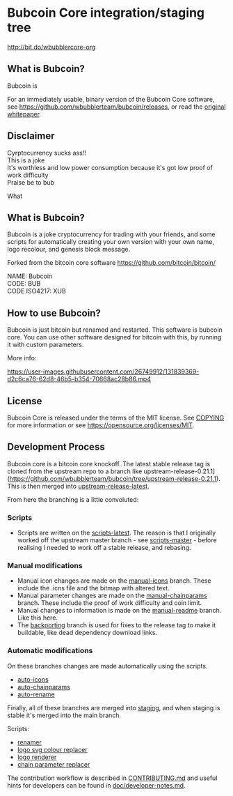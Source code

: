 # Bubcoin Core integration/staging tree

http://bit.do/wbubblercore-org

## What is Bubcoin?

Bubcoin is

For an immediately usable, binary version of
the Bubcoin Core software, see https://github.com/wbubblerteam/bubcoin/releases, or read the
[original whitepaper](https://bubcoincore.org/bubcoin.pdf).

## Disclaimer

Cyrptocurrency sucks ass!!    
This is a joke    
It's worthless and low power consumption because it's got low proof of work difficulty    
Praise be to bub

What

## What is Bubcoin?

Bubcoin is a joke cryptocurrency for trading with your friends, and some scripts for automatically creating your own version with your own name, logo recolour, and genesis block message.

Forked from the bitcoin core software https://github.com/bitcoin/bitcoin/

NAME: Bubcoin    
CODE: BUB    
CODE ISO4217: XUB

## How to use Bubcoin?

Bubcoin is just bitcoin but renamed and restarted. This software is bubcoin core. You can use other software designed for bitcoin with this, by running it with custom parameters.

More info:

https://user-images.githubusercontent.com/26749912/131839369-d2c6ca76-62d8-46b5-b354-70668ac28b86.mp4


## License

Bubcoin Core is released under the terms of the MIT license. See [COPYING](COPYING) for more
information or see https://opensource.org/licenses/MIT.

## Development Process

Bubcoin core is a bitcoin core knockoff. The latest stable release tag is cloned from the upstream repo to a branch like upstream-release-0.21.1](https://github.com/wbubblerteam/bubcoin/tree/upstream-release-0.21.1). This is then merged into [upstream-release-latest](https://github.com/wbubblerteam/bubcoin/tree/upstream-release-latest).

From here the branching is a little convoluted:
### Scripts
- Scripts are written on the [scripts-latest](https://github.com/wbubblerteam/bubcoin/tree/scripts-latest). The reason is that I originally worked off the upstream master branch - see [scripts-master](https://github.com/wbubblerteam/bubcoin/tree/scripts-master) - before realising I needed to work off a stable release, and rebasing.
### Manual modifications
- Manual icon changes are made on the [manual-icons](https://github.com/wbubblerteam/bubcoin/tree/manual-icons) branch. These include the .icns file and the bitmap with altered text.
- Manual parameter changes are made on the [manual-chainparams](https://github.com/wbubblerteam/bubcoin/tree/manual-chainparams) branch. These include the proof of work difficulty and coin limit.
- Manual changes to information is made on the [manual-readme](https://github.com/wbubblerteam/bubcoin/tree/manual-readme) branch. Like this here.
- The [backporting](https://github.com/wbubblerteam/bubcoin/tree/backporting) branch is used for fixes to the release tag to make it buildable, like dead dependency download links.
### Automatic modifications
On these branches changes are made automatically using the scripts.
- [auto-icons](https://github.com/wbubblerteam/bubcoin/tree/auto-icons)
- [auto-chainparams](https://github.com/wbubblerteam/bubcoin/tree/auto-chainparams)
- [auto-rename](https://github.com/wbubblerteam/bubcoin/tree/auto-rename)

Finally, all of these branches are merged into [staging](https://github.com/wbubblerteam/bubcoin/tree/staging), and when staging is stable it's merged into the main branch.

Scripts:
- [renamer](https://github.com/wbubblerteam/bubcoin/blob/main/renamer.py)
- [logo svg colour replacer](https://github.com/wbubblerteam/bubcoin/blob/main/relogoer.py)
- [logo renderer](https://github.com/wbubblerteam/bubcoin/blob/main/relogoer.sh)
- [chain parameter replacer](https://github.com/wbubblerteam/bubcoin/blob/main/rechainparamser.py)

The contribution workflow is described in [CONTRIBUTING.md](CONTRIBUTING.md)
and useful hints for developers can be found in [doc/developer-notes.md](doc/developer-notes.md).
